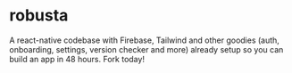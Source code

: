 # robusta
A react-native codebase with Firebase, Tailwind and other goodies (auth, onboarding, settings, version checker and more)  already setup so you can build an app in 48 hours. Fork today!
